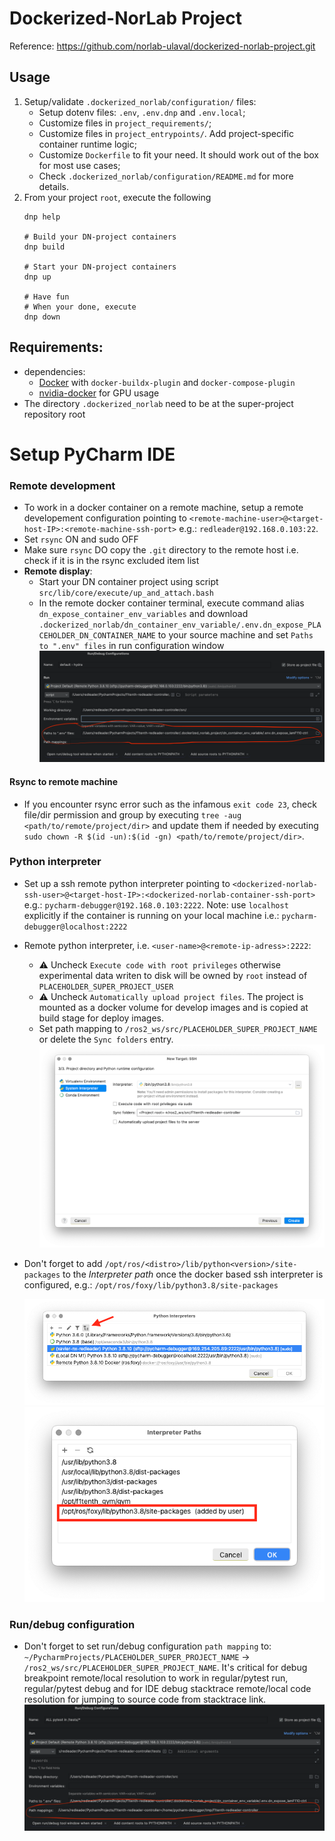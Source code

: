 # Dockerized-NorLab Project
Reference: https://github.com/norlab-ulaval/dockerized-norlab-project.git

## Usage

1. Setup/validate `.dockerized_norlab/configuration/` files: 
   - Setup dotenv files: `.env`, `.env.dnp` and `.env.local`;
   - Customize files in `project_requirements/`;
   - Customize files in `project_entrypoints/`. Add
      project-specific container runtime logic;
   - Customize `Dockerfile` to fit your need. It should work out of the box for most use cases;
   - Check `.dockerized_norlab/configuration/README.md` for more details.
2. From your project `root`, execute the following
   ```shell
   dnp help 
   
   # Build your DN-project containers 
   dnp build 
   
   # Start your DN-project containers 
   dnp up
   
   # Have fun
   # When your done, execute 
   dnp down
   ```

## Requirements:

- dependencies:
    - [Docker](https://docs.docker.com/engine/install/ubuntu/#install-using-the-repository) with
      `docker-buildx-plugin` and `docker-compose-plugin`
    - [nvidia-docker](https://github.com/NVIDIA/nvidia-docker) for GPU usage
- The directory `.dockerized_norlab` need to be at the super-project repository root

# Setup PyCharm IDE

### Remote development
- To work in a docker container on a remote machine, setup a remote developement configuration pointing to `<remote-machine-user>@<target-host-IP>:<remote-machine-ssh-port>` e.g.: `redleader@192.168.0.103:22`.
- Set `rsync` ON and sudo OFF
- Make sure `rsync` DO copy the `.git` directory to the remote host i.e. check if it is in the rsync excluded item list 
- **Remote display**:
  - Start your DN container project using script `src/lib/core/execute/up_and_attach.bash`
  - In the remote docker container terminal, execute command alias `dn_expose_container_env_variables` and download `.dockerized_norlab/dn_container_env_variable/.env.dn_expose_PLACEHOLDER_DN_CONTAINER_NAME`  to your source machine
   and set `Paths to ".env" files` in run configuration window 
    ![set_interpreter_env.png](visual/set_run_config_env.png)

#### Rsync to remote machine
- If you encounter rsync error such as the infamous `exit code 23`, check file/dir permission and group by executing `tree -aug <path/to/remote/project/dir>` and update them if needed by executing `sudo chown -R $(id -un):$(id -gn) <path/to/remote/project/dir>`. 

### Python interpreter
- Set up a ssh remote python interpreter pointing to `<dockerized-norlab-ssh-user>@<target-host-IP>:<dockerized-norlab-container-ssh-port>` e.g.: `pycharm-debugger@192.168.0.103:2222`. Note: use `localhost` explicitly if the container is running on your local machine i.e.: `pycharm-debugger@localhost:2222`
- Remote python interpreter, i.e. `<user-name>@<remote-ip-adress>:2222`:
  - ⚠️ Uncheck `Execute code with root privileges` otherwise experimental data writen to disk will be owned by `root` instead of `PLACEHOLDER_SUPER_PROJECT_USER`
  - ⚠️ Uncheck `Automatically upload project files`. The project is mounted as a docker volume for develop images and is copied at build stage for deploy images.
  - Set path mapping to `/ros2_ws/src/PLACEHOLDER_SUPER_PROJECT_NAME` or delete the `Sync folders` entry.
  ![python_interpreter_final_setup.png](visual/python_interpreter_final_setup.png)
- Don't forget to add `/opt/ros/<distro>/lib/python<version>/site-packages` to the _Interpreter
  path_ once the docker based ssh interpreter is configured,
  e.g.: `/opt/ros/foxy/lib/python3.8/site-packages`

  ![python_interpreter.png](visual/python_interpreter.png)
  ![interpreter_path.png](visual/interpreter_path.png)

### Run/debug configuration 

- Don't forget to set run/debug configuration `path mapping` to: `~/PycharmProjects/PLACEHOLDER_SUPER_PROJECT_NAME` -> `/ros2_ws/src/PLACEHOLDER_SUPER_PROJECT_NAME`. It's critical for debug breakpoint remote/local resolution to work in regular/pytest run, regular/pytest debug and for IDE debug stacktrace remote/local code resolution for jumping to source code from stacktrace link.
  ![img.png](visual/run_config_panel.png)
